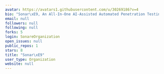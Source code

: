 ```yaml
---
avatar: https://avatars1.githubusercontent.com/u/30269186?v=4
bio: "Sonar\xE9, An All-In-One AI-Assisted Automated Penetration Testing Suite"
email: null
followers: null
following: null
forks: 5
login: SonareOrganization
open_issues: null
public_repos: 1
stars: 8
title: "Sonar\xE9"
user_type: Organization
website: null
---
```

